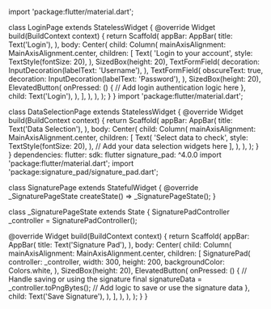 import 'package:flutter/material.dart';

class LoginPage extends StatelessWidget {
  @override
  Widget build(BuildContext context) {
    return Scaffold(
      appBar: AppBar(
        title: Text('Login'),
      ),
      body: Center(
        child: Column(
          mainAxisAlignment: MainAxisAlignment.center,
          children: <Widget>[
            Text(
              'Login to your account',
              style: TextStyle(fontSize: 20),
            ),
            SizedBox(height: 20),
            TextFormField(
              decoration: InputDecoration(labelText: 'Username'),
            ),
            TextFormField(
              obscureText: true,
              decoration: InputDecoration(labelText: 'Password'),
            ),
            SizedBox(height: 20),
            ElevatedButton(
              onPressed: () {
                // Add login authentication logic here
              },
              child: Text('Login'),
            ),
          ],
        ),
      ),
    );
  }
}
import 'package:flutter/material.dart';

class DataSelectionPage extends StatelessWidget {
  @override
  Widget build(BuildContext context) {
    return Scaffold(
      appBar: AppBar(
        title: Text('Data Selection'),
      ),
      body: Center(
        child: Column(
          mainAxisAlignment: MainAxisAlignment.center,
          children: <Widget>[
            Text(
              'Select data to check',
              style: TextStyle(fontSize: 20),
            ),
            // Add your data selection widgets here
          ],
        ),
      ),
    );
  }
}
dependencies:
  flutter:
    sdk: flutter
  signature_pad: ^4.0.0
import 'package:flutter/material.dart';
import 'package:signature_pad/signature_pad.dart';

class SignaturePage extends StatefulWidget {
  @override
  _SignaturePageState createState() => _SignaturePageState();
}

class _SignaturePageState extends State<SignaturePage> {
  SignaturePadController _controller = SignaturePadController();

  @override
  Widget build(BuildContext context) {
    return Scaffold(
      appBar: AppBar(
        title: Text('Signature Pad'),
      ),
      body: Center(
        child: Column(
          mainAxisAlignment: MainAxisAlignment.center,
          children: <Widget>[
            SignaturePad(
              controller: _controller,
              width: 300,
              height: 200,
              backgroundColor: Colors.white,
            ),
            SizedBox(height: 20),
            ElevatedButton(
              onPressed: () {
                // Handle saving or using the signature
                final signatureData = _controller.toPngBytes();
                // Add logic to save or use the signature data
              },
              child: Text('Save Signature'),
            ),
          ],
        ),
      ),
    );
  }
}